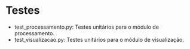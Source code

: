 # Testes

- test_processamento.py: Testes unitários para o módulo de processamento.
- test_visualizacao.py: Testes unitários para o módulo de visualização.